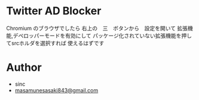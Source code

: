 # Twitter AD Blocker


Chromium のブラウザでしたら
右上の　三　ボタンから　設定を開いて
拡張機能,デペロッパーモードを有効にして
パッケージ化されていない拡張機能を押してsrcホルダを選択すれば
使えるはずです

# Author
 
* sinc
* masamunesasaki843@gmail.com
